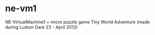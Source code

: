 ne-vm1
======

NE-VirtualMachine1 + micro puzzle game Tiny World Adventure (made during Ludum Dare 23 - April 2012)